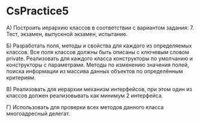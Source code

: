 # CsPractice5
А) Построить иерархию классов в соответствии с вариантом задания:
7. Тест, экзамен, выпускной экзамен, испытание.

Б) Разработать поля, методы и свойства для каждого из определяемых классов. Все поля классов должны быть описаны с ключевым словом private. Реализовать для каждого класса конструкторы по умолчанию и конструкторы с параметрами. Методы по изменению значения полей, поиска информации из массива данных объектов по определённым критериям.

В) Реализовать для иерархии механизм интерфейсов, при этом один из классов должен реализовывать как минимум 2 интерфейса.

Г) Использовать для проверки всех методов данного класса многоадресный делегат.
